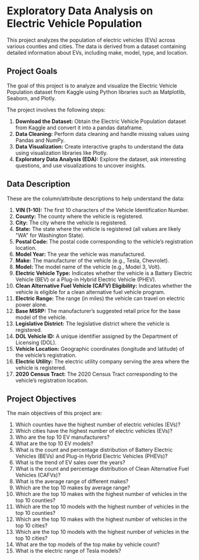 # Exploratory Data Analysis on Electric Vehicle Population

This project analyzes the population of electric vehicles (EVs) across various counties and cities. The data is derived from a dataset containing detailed information about EVs, including make, model, type, and location.

## Project Goals

The goal of this project is to analyze and visualize the Electric Vehicle Population dataset from Kaggle using Python libraries such as Matplotlib, Seaborn, and Plotly.

The project involves the following steps:

1. **Download the Dataset:** Obtain the Electric Vehicle Population dataset from Kaggle and convert it into a pandas dataframe.
2. **Data Cleaning:** Perform data cleaning and handle missing values using Pandas and NumPy.
3. **Data Visualization:** Create interactive graphs to understand the data using visualization libraries like Plotly.
4. **Exploratory Data Analysis (EDA):** Explore the dataset, ask interesting questions, and use visualizations to uncover insights.

## Data Description

These are the column/attribute descriptions to help understand the data:

1. **VIN (1-10):** The first 10 characters of the Vehicle Identification Number.
2. **County:** The county where the vehicle is registered.
3. **City:** The city where the vehicle is registered.
4. **State:** The state where the vehicle is registered (all values are likely "WA" for Washington State).
5. **Postal Code:** The postal code corresponding to the vehicle’s registration location.
6. **Model Year:** The year the vehicle was manufactured.
7. **Make:** The manufacturer of the vehicle (e.g., Tesla, Chevrolet).
8. **Model:** The model name of the vehicle (e.g., Model 3, Volt).
9. **Electric Vehicle Type:** Indicates whether the vehicle is a Battery Electric Vehicle (BEV) or a Plug-in Hybrid Electric Vehicle (PHEV).
10. **Clean Alternative Fuel Vehicle (CAFV) Eligibility:** Indicates whether the vehicle is eligible for a clean alternative fuel vehicle program.
11. **Electric Range:** The range (in miles) the vehicle can travel on electric power alone.
12. **Base MSRP:** The manufacturer’s suggested retail price for the base model of the vehicle.
13. **Legislative District:** The legislative district where the vehicle is registered.
14. **DOL Vehicle ID:** A unique identifier assigned by the Department of Licensing (DOL).
15. **Vehicle Location:** Geographic coordinates (longitude and latitude) of the vehicle’s registration.
16. **Electric Utility:** The electric utility company serving the area where the vehicle is registered.
17. **2020 Census Tract:** The 2020 Census Tract corresponding to the vehicle’s registration location.

## Project Objectives

The main objectives of this project are:

1. Which counties have the highest number of electric vehicles (EVs)?
2. Which cities have the highest number of electric vehicles (EVs)?
3. Who are the top 10 EV manufacturers?
4. What are the top 10 EV models?
5. What is the count and percentage distribution of Battery Electric Vehicles (BEVs) and Plug-in Hybrid Electric Vehicles (PHEVs)?
6. What is the trend of EV sales over the years?
7. What is the count and percentage distribution of Clean Alternative Fuel Vehicles (CAFVs)?
8. What is the average range of different makes?
9. Which are the top 10 makes by average range?
10. Which are the top 10 makes with the highest number of vehicles in the top 10 counties?
11. Which are the top 10 models with the highest number of vehicles in the top 10 counties?
12. Which are the top 10 makes with the highest number of vehicles in the top 10 cities?
13. Which are the top 10 models with the highest number of vehicles in the top 10 cities?
14. What are the top models of the top make by vehicle count?
15. What is the electric range of Tesla models?
